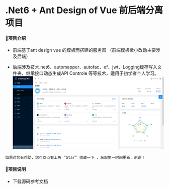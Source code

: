 # .Net6 + Ant Design of Vue 前后端分离项目

#### 🎁项目介绍
* 前端基于ant design vue 的模板而搭建的服务器 （前端模板微小改动主要涉及后端）

* 后端涉及技术.net6、automapper、autofac、ef、jwt、Logging缓存写入文件夹、继承接口动态生成API Controle 等等技术，适用于初学者个人学习。
![首页展示](image.png)

```
如果对您有帮助，您可以点右上角 “Star” 收藏一下 ，获取第一时间更新，谢谢！
```
#### 🍁项目说明
* 下载源码参考文档